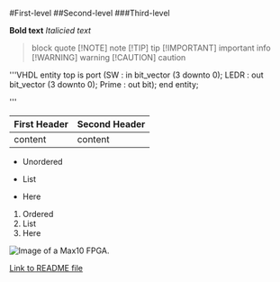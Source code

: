 #First-level
##Second-level
###Third-level

**Bold text**
*Italicied text*
>block quote
>[!NOTE]
>note
>[!TIP]
>tip
>[!IMPORTANT]
>important info
>[!WARNING]
>warning
>[!CAUTION]
>caution

'''VHDL
entity top is
	port (SW    : in bit_vector  (3 downto 0);
			LEDR  : out bit_vector (3 downto 0);
			Prime : out bit);
end entity;

'''

|First Header|Second Header|
|------------|-------------|
|content     |content      |

- Unordered
* List
+ Here

1. Ordered
2. List
3. Here

![Image of a Max10 FPGA.](https://www.google.com/imgres?q=max10%20fpga&imgurl=https%3A%2F%2Fm.media-amazon.com%2Fimages%2FI%2F61jKpo7SCML.jpg&imgrefurl=https%3A%2F%2Fwww.amazon.com%2FAltera-MAX10-FPGA-Development-Board%2Fdp%2FB07B4WPKGS&docid=UNTpG3PYM8742M&tbnid=uSjkM7WTk496BM&vet=12ahUKEwit79Db3JWIAxUCHzQIHSdaEAwQM3oECB0QAA..i&w=1344&h=866&hcb=2&ved=2ahUKEwit79Db3JWIAxUCHzQIHSdaEAwQM3oECB0QAA)


[Link to README file](linux/README.md)

